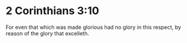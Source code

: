 # 2 Corinthians 3:10

For even that which was made glorious had no glory in this respect, by reason of the glory that excelleth.
